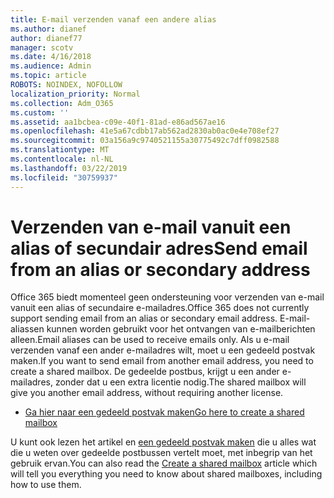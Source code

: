 ```yaml
---
title: E-mail verzenden vanaf een andere alias
ms.author: dianef
author: dianef77
manager: scotv
ms.date: 4/16/2018
ms.audience: Admin
ms.topic: article
ROBOTS: NOINDEX, NOFOLLOW
localization_priority: Normal
ms.collection: Adm_O365
ms.custom: ''
ms.assetid: aa1bcbea-c09e-40f1-81ad-e86ad567ae16
ms.openlocfilehash: 41e5a67cdbb17ab562ad2830ab0ac0e4e708ef27
ms.sourcegitcommit: 03a156a9c9740521155a30775492c7dff0982588
ms.translationtype: MT
ms.contentlocale: nl-NL
ms.lasthandoff: 03/22/2019
ms.locfileid: "30759937"
---
```

# <a name="send-email-from-an-alias-or-secondary-address"></a><span data-ttu-id="a6a6f-102">Verzenden van e-mail vanuit een alias of secundair adres</span><span class="sxs-lookup"><span data-stu-id="a6a6f-102">Send email from an alias or secondary address</span></span>

<span data-ttu-id="a6a6f-103">Office 365 biedt momenteel geen ondersteuning voor verzenden van e-mail vanuit een alias of secundaire e-mailadres.</span><span class="sxs-lookup"><span data-stu-id="a6a6f-103">Office 365 does not currently support sending email from an alias or secondary email address.</span></span> <span data-ttu-id="a6a6f-104">E-mail-aliassen kunnen worden gebruikt voor het ontvangen van e-mailberichten alleen.</span><span class="sxs-lookup"><span data-stu-id="a6a6f-104">Email aliases can be used to receive emails only.</span></span> <span data-ttu-id="a6a6f-105">Als u e-mail verzenden vanaf een ander e-mailadres wilt, moet u een gedeeld postvak maken.</span><span class="sxs-lookup"><span data-stu-id="a6a6f-105">If you want to send email from another email address, you need to create a shared mailbox.</span></span> <span data-ttu-id="a6a6f-106">De gedeelde postbus, krijgt u een ander e-mailadres, zonder dat u een extra licentie nodig.</span><span class="sxs-lookup"><span data-stu-id="a6a6f-106">The shared mailbox will give you another email address, without requiring another license.</span></span> 
  
- [<span data-ttu-id="a6a6f-107">Ga hier naar een gedeeld postvak maken</span><span class="sxs-lookup"><span data-stu-id="a6a6f-107">Go here to create a shared mailbox</span></span>](https://portal.office.com/AdminPortal/Home#/AssistedGuide/addemailoptions)
    
<span data-ttu-id="a6a6f-108">U kunt ook lezen het artikel en [een gedeeld postvak maken](https://support.office.com/article/871a246d-3acd-4bba-948e-5de8be0544c9) die u alles wat die u weten over gedeelde postbussen vertelt moet, met inbegrip van het gebruik ervan.</span><span class="sxs-lookup"><span data-stu-id="a6a6f-108">You can also read the [Create a shared mailbox](https://support.office.com/article/871a246d-3acd-4bba-948e-5de8be0544c9) article which will tell you everything you need to know about shared mailboxes, including how to use them.</span></span> 
  

